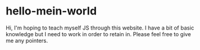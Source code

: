 # hello-mein-world
Hi, I'm hoping to teach myself JS through this website. I have a bit of basic knowledge but I need to work in order to retain in. Please feel free to give me any pointers.
